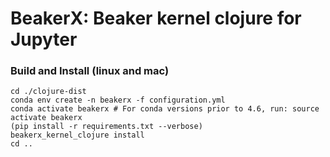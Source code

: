 # BeakerX: Beaker kernel clojure for Jupyter  

### Build and Install (linux and mac)

```
cd ./clojure-dist
conda env create -n beakerx -f configuration.yml
conda activate beakerx # For conda versions prior to 4.6, run: source activate beakerx
(pip install -r requirements.txt --verbose)
beakerx_kernel_clojure install
cd ..
```
